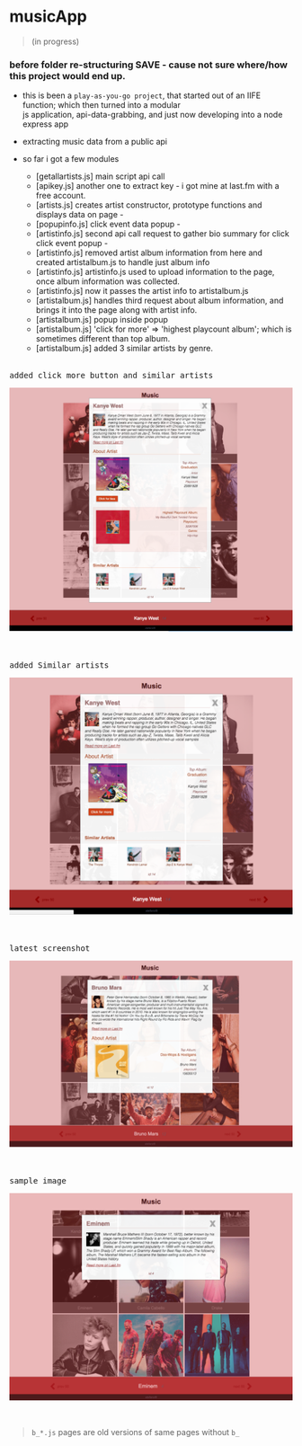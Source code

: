 # musicApp
> (in progress)

### before folder re-structuring SAVE - cause not sure where/how this project would end up.
- this is been a `play-as-you-go project`, that started out of an IIFE function; which then turned into a modular    
  js application, api-data-grabbing, and just now developing into a node express app

- extracting music data from a public api
- so far i got a few modules 
    + [getallartists.js] main script api call
    + [apikey.js] another one to extract key -  i got mine at last.fm with a free account.
    + [artists.js] creates artist constructor, prototype functions and displays data on page -
    + [popupinfo.js] click event data popup -
    + [artistinfo.js] second api call request to gather bio summary for click click event popup -
    + [artistinfo.js] removed artist album information from here and created artistalbum.js to handle just album info
    + [artistinfo.js] artistinfo.js used to upload information to the page, once album information was collected.
    + [artistinfo.js] now it passes the artist info to artistalbum.js
    + [artistalbum.js] handles third request about album information, and brings it into the page along with artist info.
    + [artistalbum.js] popup inside popup
    + [artistalbum.js] 'click for more' => 'highest playcount album'; which is sometimes different than top album.      
    + [artistalbum.js] added 3 similar artists by genre.



<br/>
<kbd>added click more button and similar artists</kbd>
<br />

![](images/plusClickmore.png)

<br/>



<br/>
<kbd>added Similar artists</kbd>
<br />

![](images/plusSimilar.png)

<br/>








<br/>
<kbd>latest screenshot</kbd>
<br />

![](images/verylatest.png)

<br/>


<br/>
<kbd>sample image</kbd>
<br />

![](images/latest1.png)

<br/>



> `b_*.js` pages are old versions of same pages without `b_`
